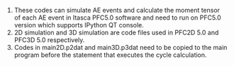 1. These codes can simulate AE events and calculate the moment tensor of each AE event in Itasca PFC5.0 software and need to run on PFC5.0 version which supports IPython QT console.  
2. 2D simulation and 3D simulation are code files used in PFC2D 5.0 and PFC3D 5.0 respectively.  
3. Codes in main2D.p2dat and main3D.p3dat need to be copied to the main program before the statement that executes the cycle calculation.
